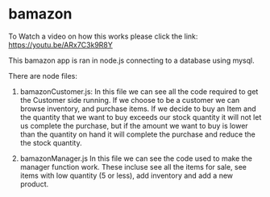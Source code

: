 # bamazon

To Watch a video on how this works please click the link:
https://youtu.be/ARx7C3k9R8Y

This bamazon app is ran in node.js connecting to a database using mysql.

There are node files:

1. bamazonCustomer.js:
In this file we can see all the code required to get the Customer side running. If we choose to be a customer we can browse inventory, and purchase items. If we decide to buy an Item and the quantity that we want to buy exceeds our stock quantity it will not let us complete the purchase, but if the amount we want to buy is lower than the quantity on hand it will complete the purchase and reduce the the stock quantity.

2. bamazonManager.js
In this file we can see the code used to make the manager function work. These incluse see all the items for sale, see items with low quantity (5 or less), add inventory and add a new product.